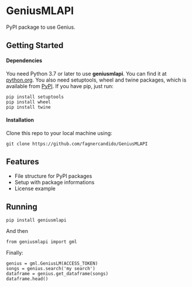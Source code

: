 # GeniusMLAPI
PyPI package to use Genius.
## Getting Started
#### Dependencies
You need Python 3.7 or later to use **geniusmlapi**. You can find it at [python.org](https://www.python.org/).
You also need setuptools, wheel and twine packages, which is available from [PyPI](https://pypi.org). If you have pip, just run:
```
pip install setuptools
pip install wheel
pip install twine
```
#### Installation
Clone this repo to your local machine using:
```
git clone https://github.com/fagnercandido/GeniusMLAPI
```
## Features
- File structure for PyPI packages
- Setup with package informations
- License example

## Running
```
pip install geniusmlapi
```

And then

```
from geniusmlapi import gml
```

Finally:
```
genius = gml.GeniusLM(ACCESS_TOKEN)
songs = genius.search('my search')
dataframe = genius.get_dataframe(songs)
dataframe.head()
```




